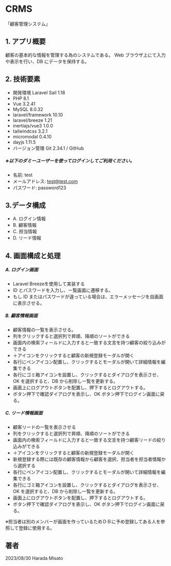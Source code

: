 # CRMS
「顧客管理システム」

## 1. アプリ概要
顧客の基本的な情報を管理する為のシステムである。 Web ブラウザ上にて⼊⼒や表⽰を⾏い、DB にデータを保持する。

## 2. 技術要素

- 開発環境 Laravel Sail 1.18
- PHP 8.1
- Vue 3.2.41
- MySQL 8.0.32
- laravel/framework 10.10
- laravel/breeze 1.21
- inertiajs/vue3 1.0.0
- tailwindcss 3.2.1
- micromodal 0.4.10
- dayjs 1.11.5
- バージョン管理 Git 2.34.1 / GitHub

##### ※以下のダミーユーザーを使ってログインしてご利用ください。
- 名前: test
- メールアドレス: test@test.com
- パスワード: password123

## 3.データ構成
- A. ログイン情報
- B. 顧客情報
- C. 担当情報
- D. リード情報

## 4. 画面構成と処理

##### A. ログイン画⾯
- Laravel Breezeを使用して実装する
- ID とパスワードを⼊⼒し、⼀覧画⾯に遷移する。
- もし ID またはパスワードが違っている場合は、エラーメッセージを⾃画⾯に表⽰させる。

##### B. 顧客情報画面
- 顧客情報の⼀覧を表⽰させる。
- 列をクリックすると選択列で昇順、降順のソートができる
- 画面内の検索フィールドに入力すると一致する文言を持つ顧客の絞り込みができる
- ＋アイコンをクリックすると顧客の新規登録モーダルが開く
- 各行にペンアイコン配置し、クリックするとモーダルが開いて詳細情報を編集できる
- 各行にゴミ箱アイコンを設置し、クリックするとダイアログを表⽰させ、OK を選択すると、DB から削除し一覧を更新する。
- 画⾯上にログアウトボタンを配置し、押下するとログアウトする。
 - ボタン押下で確認ダイアログを表⽰し、OK ボタン押下でログイン画⾯に戻る。

##### C. リード情報画面
- 顧客リードの一覧を表示させる
- 列をクリックすると選択列で昇順、降順のソートができる
- 画面内の検索フィールドに入力すると一致する文言を持つ顧客リードの絞り込みができる
- ＋アイコンをクリックすると顧客の新規登録モーダルが開く
- 新規登録する際には既存の顧客情報から顧客を選択、担当者を担当者情報から選択する
- 各行にペンアイコン配置し、クリックするとモーダルが開いて詳細情報を編集できる
- 各行にゴミ箱アイコンを設置し、クリックするとダイアログを表⽰させ、OK を選択すると、DB から削除し一覧を更新する。
- 画⾯上にログアウトボタンを配置し、押下するとログアウトする。
 - ボタン押下で確認ダイアログを表⽰し、OK ボタン押下でログイン画⾯に戻る。

※担当者は別のメンバーが画面を作っているためＤＢに予め登録してある人を参照して登録に使用する。


## 著者
2023/08/30 Harada Misato
